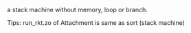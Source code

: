 a stack machine without memory, loop or branch.

Tips: run_rkt.zo of Attachment is same as sort (stack machine)
